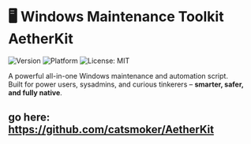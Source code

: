 # 🖥️ Windows Maintenance Toolkit AetherKit

![Version](https://img.shields.io/badge/version-v4-green)
![Platform](https://img.shields.io/badge/platform-Windows-blue)
![License: MIT](https://img.shields.io/badge/license-MIT-blue)

A powerful all-in-one Windows maintenance and automation script.  
Built for power users, sysadmins, and curious tinkerers – **smarter, safer, and fully native**.

go here: https://github.com/catsmoker/AetherKit
---
